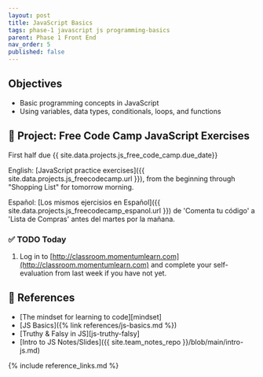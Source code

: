 ```yaml
---
layout: post
title: JavaScript Basics
tags: phase-1 javascript js programming-basics
parent: Phase 1 Front End
nav_order: 5
published: false
---
```


## Objectives

- Basic programming concepts in JavaScript
- Using variables, data types, conditionals, loops, and functions

## 🎯 Project: Free Code Camp JavaScript Exercises

First half due {{ site.data.projects.js_free_code_camp.due_date}}

English:
[JavaScript practice exercises]({{ site.data.projects.js_freecodecamp.url }}), from the beginning through "Shopping List" for tomorrow morning.

Español:
[Los mismos ejercisios en Español]({{ site.data.projects.js_freecodecamp_espanol.url }}) de 'Comenta tu código' a 'Lista de Compras' antes del martes por la mañana.

### ✅ TODO Today

1. Log in to [http://classroom.momentumlearn.com](http://classroom.momentumlearn.com) and complete your self-evaluation from last week if you have not yet.

## 🔖 References

- [The mindset for learning to code][mindset]
- [JS Basics]({% link references/js-basics.md %})
- [Truthy & Falsy in JS][js-truthy-falsy]
- [Intro to JS Notes/Slides]({{ site.team_notes_repo }}/blob/main/intro-js.md)

{% include reference_links.md %}
